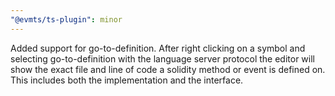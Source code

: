 ```yaml
---
"@evmts/ts-plugin": minor
---
```


Added support for go-to-definition. After right clicking on a symbol and selecting go-to-definition with the language server protocol the editor will show the exact file and line of code a solidity method or event is defined on. This includes both the implementation and the interface.
